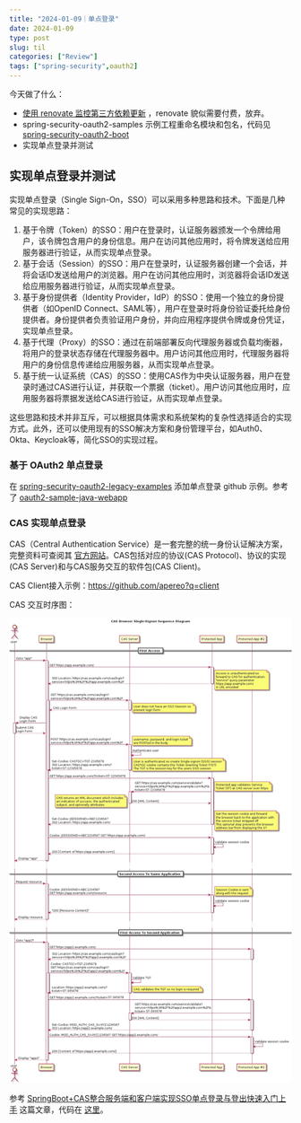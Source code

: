 ```yaml
---
title: "2024-01-09｜单点登录"
date: 2024-01-09
type: post
slug: til
categories: ["Review"]
tags: ["spring-security",oauth2]
---
```


今天做了什么：

- [使用 renovate 监控第三方依赖更新](https://zexo.dev/posts/2020/03/01/keep-your-repo-dependencies-up-to-date-with-renovate/) ，renovate 貌似需要付费，放弃。
- spring-security-oauth2-samples 示例工程重命名模块和包名，代码见 [spring-security-oauth2-boot](https://github.com/chensoul/spring-security-oauth2-boot) 
- 实现单点登录并测试



## 实现单点登录并测试

实现单点登录（Single Sign-On，SSO）可以采用多种思路和技术。下面是几种常见的实现思路：

1. 基于令牌（Token）的SSO：用户在登录时，认证服务器颁发一个令牌给用户，该令牌包含用户的身份信息。用户在访问其他应用时，将令牌发送给应用服务器进行验证，从而实现单点登录。
2. 基于会话（Session）的SSO：用户在登录时，认证服务器创建一个会话，并将会话ID发送给用户的浏览器。用户在访问其他应用时，浏览器将会话ID发送给应用服务器进行验证，从而实现单点登录。
3. 基于身份提供者（Identity Provider，IdP）的SSO：使用一个独立的身份提供者（如OpenID Connect、SAML等），用户在登录时将身份验证委托给身份提供者。身份提供者负责验证用户身份，并向应用程序提供令牌或身份凭证，实现单点登录。
4. 基于代理（Proxy）的SSO：通过在前端部署反向代理服务器或负载均衡器，将用户的登录状态存储在代理服务器中。用户访问其他应用时，代理服务器将用户的身份信息传递给应用服务器，从而实现单点登录。
5. 基于统一认证系统（CAS）的SSO：使用CAS作为中央认证服务器，用户在登录时通过CAS进行认证，并获取一个票据（ticket）。用户访问其他应用时，应用服务器将票据发送给CAS进行验证，从而实现单点登录。

这些思路和技术并非互斥，可以根据具体需求和系统架构的复杂性选择适合的实现方式。此外，还可以使用现有的SSO解决方案和身份管理平台，如Auth0、Okta、Keycloak等，简化SSO的实现过程。



### 基于 OAuth2 单点登录

在 [spring-security-oauth2-legacy-examples](https://github.com/chensoul/spring-security-oauth2-legacy-examples) 添加单点登录 github 示例。参考了 [oauth2-sample-java-webapp](https://github.com/apereo/oauth2-sample-java-webapp)



### CAS 实现单点登录

CAS（Central Authentication Service）是一套完整的统一身份认证解决方案，完整资料可查阅其 [官方网站](https://www.apereo.org/projects/cas)。CAS包括对应的协议(CAS Protocol)、协议的实现(CAS Server)和与CAS服务交互的软件包(CAS Client)。

CAS Client接入示例：https://github.com/apereo?q=client

CAS 交互时序图：

![img](../../../static/images/cas_flow_diagram.webp)

参考 [SpringBoot+CAS整合服务端和客户端实现SSO单点登录与登出快速入门上手](https://blog.csdn.net/dgfdhgghd/article/details/129321234) 这篇文章，代码在 [这里](https://github.com/chensoul/cas-examples)。
